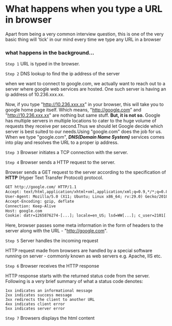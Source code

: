 # What happens when you type a URL in browser

Apart from being a very common interview question, this is one of the very basic thing will 'tick' in our mind every time we type any URL in a browser


### what happens in the background...

```Step 1``` URL is typed in the browser.

```Step 2``` DNS lookup to find the ip address of the server

when we want to connect to google.com, we actually want to reach out to a server where google web services are hosted. One such server is having an ip address of 10.236.xxx.xx. 

Now, if you type "http://10.236.xxx.xx" in your browser, this will take you to google home page itself. Which means, "http://google.com" and "http://10.236.xxx.xx" are nothing but same stuff. <b>But, it is not so.</b> Google has multiple servers in multiple locations to cater to the huge volume of requests they receive per second.Thus we should let Google decide which server is best suited to our needs.Using "google.com" does the job for us. When we type "google.com", <b><i>DNS(Domain Name System)</i></b> services comes into play and resolves the URL to a proper ip address. 

```Step 3``` Browser initiates a TCP connection with the server.

```Step 4``` Browser sends a HTTP request to the server.

Browser sends a GET request to the server according to the specification of <b>HTTP</b> (Hyper Text Transfer Protocol) protocol. 

```html
GET http://google.com/ HTTP/1.1
Accept: text/html,application/xhtml+xml,application/xml;q=0.9,*/*;q=0.8
User-Agent: Mozilla/5.0 (X11; Ubuntu; Linux x86_64; rv:29.0) Gecko/20100101 Firefox/29.0
Accept-Encoding: gzip, deflate
Connection: Keep-Alive
Host: google.com
Cookie: datr=1265876274-[...]; locale=en_US; lsd=WW[...]; c_user=2101[...]
```

Here, browser passes some meta information in the form of headers to the server along with the URL - "http://google.com". 

```Step 5``` Server handles the incoming request

HTTP request made from browsers are handled by a special software running on server - commonly known as web servers e.g. Apache, IIS etc. 

```Step 6``` Browser receives the HTTP response

HTTP response starts with the returned status code from the server. Following is a very brief summary of what a status code denotes:

```
1xx indicates an informational message
2xx indicates success message
3xx redirects the client to another URL
4xx indicates client error
5xx indicates server error
```

```Step 7``` Browsers displays the html content
